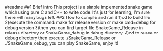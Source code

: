 #readme
##1 Brief intro
    This project is a simple implemented snake game which using pure C and C++ to write code. It's just for learning, I'm sure there will many bugs left.
##2 How to compile and run it
    1)cd to build file
    2)execute the command: make for release version or make cmd=debug for debug version
    3)then you can find target file SnakeGame_Release in release directory or SnakeGame_debug in debug directory.
    4)cd to relase or debug directory then execute ./SnakeGame_Release or ./SnakeGame_debug, you can play SnakeGame, enjoy it!


    



